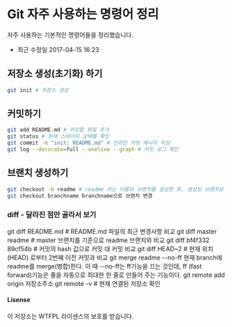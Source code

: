 # Git 자주 사용하는 명령어 정리
자주 사용하는 기본적인 명령어들을 정리했습니다.
- 최근 수정일 2017-04-15 16:23
## 저장소 생성(초기화) 하기
```bash
git init # 저장소 생성
```
## 커밋하기
```bash
git add README.md # 커밋할 파일 추가
git status # 현재 스테이지 상태를 확인
git commit -m "init: README.md" # 인라인 커밋 메시지 작성
git log --decorate=full --oneline --graph # 커밋 로그 확인
```
## 브랜치 생성하기
```bash
git checkout -b readme # readme 라는 이름의 브랜치를 생성한 후, 생성된 브랜치로 체크아웃  -b 브랜치 생성
git checkout branchname branchname으로 브랜치 변경
```
### diff - 달라진 점만 골라서 보기
git diff README.md # README.md 파일의 최근 변경사항 비교
git diff master readme # master 브랜치를 기준으로 readme 브랜치와 비교
git diff bf4f332 89cf54b # 커밋의 hash 값으로 커밋 대 커밋 비교
git diff HEAD~2 # 현재 위치(HEAD) 로부터 2번째 이전 커밋과 비교
git merge readme --no-ff  현재 branch에 readme를 merge(병합)한다.
이 때 --no-ff는 ff기능을 끄는 것인데,
ff (fast forward)기능은 줄을 자동으로 최대한 한 줄로 만들어 주는 기능이다.
git remote add origin 저장소주소
git remote -v # 현재 연결된 저장소 확인

#### Lisense
이 저장소는 WTFPL 라이센스의 보호를 받습니다.

